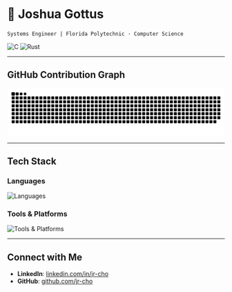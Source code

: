 # 👾 Joshua Gottus
`Systems Engineer | Florida Polytechnic · Computer Science`

![C](https://img.shields.io/badge/C-1e1e1e?style=for-the-badge&logo=c&logoColor=00599C)
![Rust](https://img.shields.io/badge/Rust-1e1e1e?style=for-the-badge&logo=rust&logoColor=C45508)

---

## GitHub Contribution Graph
![github contribution grid snake animation](https://raw.githubusercontent.com/Platane/snk/output/github-contribution-grid-snake-dark.svg#gh-dark-mode-only)

---

## Tech Stack
### Languages
![Languages](https://skillicons.dev/icons?i=c,rust,bash,cpp,python,javascript)

### Tools & Platforms
![Tools & Platforms](https://skillicons.dev/icons?i=docker,kubernetes,git,linux)

---

## Connect with Me
- **LinkedIn**: [linkedin.com/in/jr-cho](https://linkedin.com/in/jr-cho)  
- **GitHub**: [github.com/jr-cho](https://github.com/jr-cho)  
